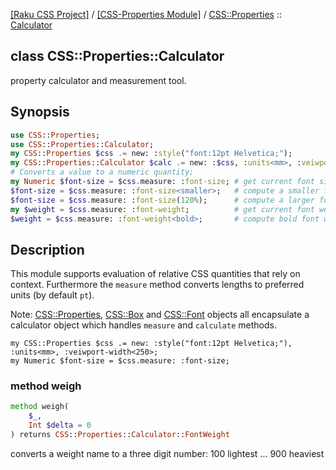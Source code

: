 [[Raku CSS Project]](http://css-raku.github.io)
 / [[CSS-Properties Module]](http://css-raku.github.io/CSS-Properties-raku)
 / [CSS::Properties](http://css-raku.github.io/CSS-Properties-raku/CSS/Properties)
 :: [Calculator](http://css-raku.github.io/CSS-Properties-raku/CSS/Properties/Calculator)

class CSS::Properties::Calculator
---------------------------------

property calculator and measurement tool.

Synopsis
--------

```raku
use CSS::Properties;
use CSS::Properties::Calculator;
my CSS::Properties $css .= new: :style("font:12pt Helvetica;");
my CSS::Properties::Calculator $calc .= new: :$css, :units<mm>, :veiwport-width<250>;
# Converts a value to a numeric quantity;
my Numeric $font-size = $css.measure: :font-size; # get current font size (mm)
$font-size = $css.measure: :font-size<smaller>;   # compute a smaller font
$font-size = $css.measure: :font-size(120%);      # compute a larger font
my $weight = $css.measure: :font-weight;          # get current font weight 100..900
$weight = $css.measure: :font-weight<bold>;       # compute bold font weight
```

Description
-----------

This module supports evaluation of relative CSS quantities that rely on context. Furthermore the `measure` method converts lengths to preferred units (by default `pt`).

Note: [CSS::Properties](http://css-raku.github.io/CSS-Properties-raku/CSS/Properties), [CSS::Box](http://css-raku.github.io/CSS-Properties-raku/CSS/Box) and [CSS::Font](http://css-raku.github.io/CSS-Properties-raku/CSS/Font) objects all encapsulate a calculator object which handles `measure` and `calculate` methods.

    my CSS::Properties $css .= new: :style("font:12pt Helvetica;"), :units<mm>, :veiwport-width<250>;
    my Numeric $font-size = $css.measure: :font-size;

### method weigh

```raku
method weigh(
    $_,
    Int $delta = 0
) returns CSS::Properties::Calculator::FontWeight
```

converts a weight name to a three digit number: 100 lightest ... 900 heaviest

